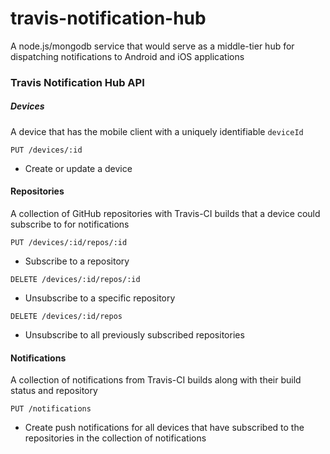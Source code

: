 travis-notification-hub
=======================

A node.js/mongodb service that would serve as a middle-tier hub for dispatching notifications to Android and iOS applications


### Travis Notification Hub API

##### Devices

A device that has the mobile client with a uniquely identifiable `deviceId`

`PUT /devices/:id`
 - Create or update a device
 
#### Repositories
 
A collection of GitHub repositories with Travis-CI builds that a device could subscribe to for notifications
 
`PUT /devices/:id/repos/:id`
 - Subscribe to a repository
  
`DELETE /devices/:id/repos/:id`
 - Unsubscribe to a specific repository

`DELETE /devices/:id/repos`
 - Unsubscribe to all previously subscribed repositories

#### Notifications

A collection of notifications from Travis-CI builds along with their build status and repository

`PUT /notifications`
 - Create push notifications for all devices that have subscribed to the repositories in the collection of notifications
